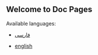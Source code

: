 ## Welcome to Doc Pages

Available languages:

- [فارسی](https://alirezax5.github.io/telegramBotDoc/fa)

- [english](https://alirezax5.github.io/telegramBotDoc/en)
